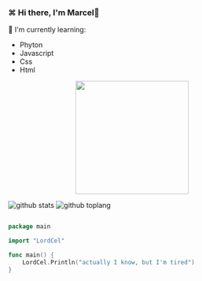 ### ⌘ Hi there, I'm Marcel👋


:page_with_curl: I'm currently learning:
- Phyton
- Javascript
- Css
- Html

<p align="center">
<img width="230" height="230" src="https://avatars.githubusercontent.com/MarcelCyan" />
</p>

![github stats](https://github-readme-stats.vercel.app/api?username=MarcelCyan&show_icons=true&theme=radical)
![github toplang](https://github-readme-stats.vercel.app/api/top-langs/?username=MarcelCyan&show_icons=true&theme=radical)

<!--![github toplang](https://github-readme-stats.vercel.app/api/top-langs/?username=MarcelCyan&layout=compact&theme=nightowl)-->
```go

package main

import "LordCel"

func main() {
    LordCel.Println("actually I know, but I'm tired")
}
```

